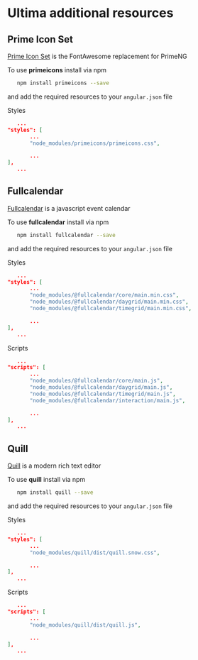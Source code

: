# Ultima additional resources

## Prime Icon Set

[Prime Icon Set](https://www.npmjs.com/package/primeicons) is the FontAwesome replacement for PrimeNG

To use **primeicons** install via npm
```bash 
   npm install primeicons --save
``` 

and add the required resources to your `angular.json` file

Styles
```json
   ...
"styles": [
       ...
       "node_modules/primeicons/primeicons.css",

       ...
],
   ...
```




## Fullcalendar

[Fullcalendar](https://fullcalendar.io/) is a javascript event calendar

To use **fullcalendar** install via npm
```bash 
   npm install fullcalendar --save
``` 

and add the required resources to your `angular.json` file

Styles
```json
   ...
"styles": [
       ...
       "node_modules/@fullcalendar/core/main.min.css",
       "node_modules/@fullcalendar/daygrid/main.min.css",
       "node_modules/@fullcalendar/timegrid/main.min.css",

       ...
],
   ...
```


Scripts
```json
   ...
"scripts": [
       ...
       "node_modules/@fullcalendar/core/main.js",
       "node_modules/@fullcalendar/daygrid/main.js",
       "node_modules/@fullcalendar/timegrid/main.js",
       "node_modules/@fullcalendar/interaction/main.js",

       ...
],
   ...
```




## Quill

[Quill](https://quilljs.com/)  is a modern rich text editor

To use **quill** install via npm
```bash 
   npm install quill --save
``` 

and add the required resources to your `angular.json` file

Styles
```json
   ...
"styles": [
       ...
       "node_modules/quill/dist/quill.snow.css",

       ...
],
   ...
```


Scripts
```json
   ...
"scripts": [
       ...
       "node_modules/quill/dist/quill.js",

       ...
],
   ...
```



